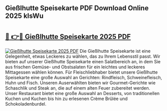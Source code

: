 ## Gießlhutte Speisekarte PDF Download Online 2025 kIsWu

# <h2><a href="http://gc8opwx.nevu.top/?p=Gie%c3%9flhutte+Speisekarte">🔗 👉🔴 Gießlhutte Speisekarte 2025 PDF</a></h2>

[![Gießlhutte Speisekarte 2025 PDF](https://i.imgur.com/dBaPXMq.png)](http://gc8opwx.nevu.top/?p=Gie%c3%9flhutte+Speisekarte)
Die Gießlhutte Speisekarte ist eine Gelegenheit, etwas Leckeres zu wählen, das zu Ihrem Lebensstil passt. Wir bieten auf unserer Gießlhutte Speisekarte einen Salatbereich an, in dem Sie aus frischen Gemüse- und Obstsalaten für ein leichtes und leckeres Mittagessen wählen können. Für Fleischliebhaber bietet unsere Gießlhutte Speisekarte eine große Auswahl an Gerichten: Rindfleisch, Schweinefleisch, Huhn und Fisch. Unseren Auserwählten bieten wir Gourmet-Gerichte wie Schaschlik und Steak an, die auf einem alten Feuer zubereitet werden. Unser Restaurant bietet eine große Auswahl an Desserts, von traditionellen Kuchen und Kuchen bis hin zu erlesenen Crème Brûlée und Schokoladenburdel.
